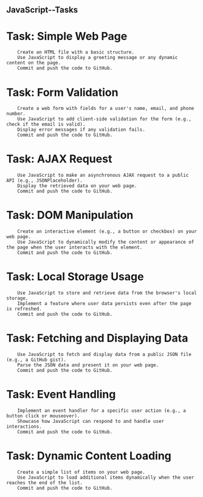 ## JavaScript--Tasks

# Task: Simple Web Page
        Create an HTML file with a basic structure.
        Use JavaScript to display a greeting message or any dynamic content on the page.
        Commit and push the code to GitHub.

# Task: Form Validation
        Create a web form with fields for a user's name, email, and phone number.
        Use JavaScript to add client-side validation for the form (e.g., check if the email is valid).
        Display error messages if any validation fails.
        Commit and push the code to GitHub.

# Task: AJAX Request
        Use JavaScript to make an asynchronous AJAX request to a public API (e.g., JSONPlaceholder).
        Display the retrieved data on your web page.
        Commit and push the code to GitHub.

# Task: DOM Manipulation
        Create an interactive element (e.g., a button or checkbox) on your web page.
        Use JavaScript to dynamically modify the content or appearance of the page when the user interacts with the element.
        Commit and push the code to GitHub.

# Task: Local Storage Usage
        Use JavaScript to store and retrieve data from the browser's local storage.
        Implement a feature where user data persists even after the page is refreshed.
        Commit and push the code to GitHub.

# Task: Fetching and Displaying Data
        Use JavaScript to fetch and display data from a public JSON file (e.g., a GitHub gist).
        Parse the JSON data and present it on your web page.
        Commit and push the code to GitHub.

# Task: Event Handling
        Implement an event handler for a specific user action (e.g., a button click or mouseover).
        Showcase how JavaScript can respond to and handle user interactions.
        Commit and push the code to GitHub.

# Task: Dynamic Content Loading
        Create a simple list of items on your web page.
        Use JavaScript to load additional items dynamically when the user reaches the end of the list.
        Commit and push the code to GitHub.